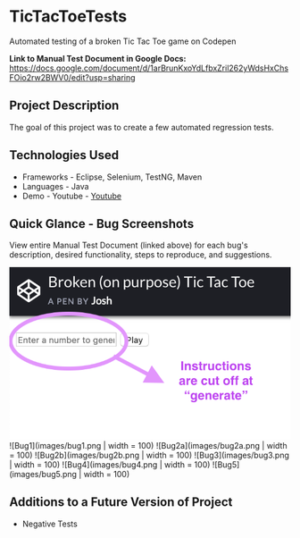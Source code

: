 # TicTacToeTests
Automated testing of a broken Tic Tac Toe game on Codepen


**Link to Manual Test Document in Google Docs:** <https://docs.google.com/document/d/1arBrunKxoYdLfbxZril262yWdsHxChsFOio2rw2BWV0/edit?usp=sharing>  


## Project Description

The goal of this project was to create a few automated regression tests. 


## Technologies Used

  * Frameworks - Eclipse, Selenium, TestNG, Maven
  * Languages - Java
  * Demo - Youtube - [Youtube]()


## Quick Glance - Bug Screenshots


View entire Manual Test Document (linked above) for each bug's description, desired functionality, steps to reproduce, and suggestions.

<img src="images/bug1.png" width="700">
![Bug1](images/bug1.png | width = 100)
![Bug2a](images/bug2a.png | width = 100)
![Bug2b](images/bug2b.png | width = 100)
![Bug3](images/bug3.png | width = 100)
![Bug4](images/bug4.png | width = 100)
![Bug5](images/bug5.png | width = 100)


## Additions to a Future Version of Project

  * Negative Tests
